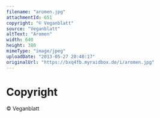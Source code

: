 ```yaml
---
filename: "aromen.jpg"
attachmentId: 651
copyright: "© Veganblatt"
source: "Veganblatt"
altText: "Aromen"
width: 640
height: 380
mimeType: "image/jpeg"
uploadDate: "2013-05-27 20:48:17"
originalUrl: "https://bxq4fb.myraidbox.de/i/aromen.jpg"
---
```


# Copyright

© Veganblatt
